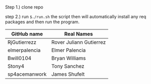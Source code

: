 Step 1.) clone repo

step 2.) run ```$./run.sh```
the script then will automatically install any req packages and then run the program.


|GitHub name           | Real Names|
|---------------------|------------------------|
|RjGutierrezz          | Rover Juliann Gutierrez|
|elmerpalencia         | Elmer Palencia|
|Bwill0104             | Bryan Williams|
|Stony4                | Tony Sanchez|
|sp4acemanwork         | James Shufelt|
